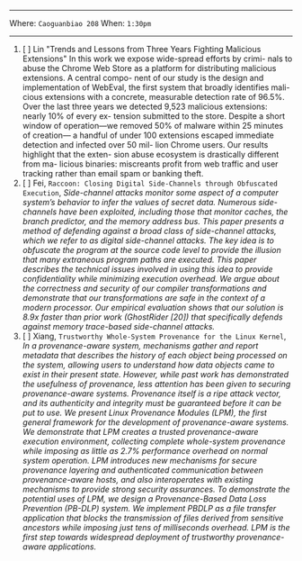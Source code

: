 ***

Where: `Caoguanbiao 208` When: `1:30pm`

***


1. [ ] Lin "Trends and Lessons from Three Years Fighting Malicious Extensions" 
In this work we expose wide-spread efforts by crimi- nals to abuse the Chrome Web Store as a platform for distributing malicious extensions. A central compo- nent of our study is the design and implementation of WebEval, the first system that broadly identifies mali- cious extensions with a concrete, measurable detection rate of 96.5%. Over the last three years we detected 9,523 malicious extensions: nearly 10% of every ex- tension submitted to the store. Despite a short window of operation—we removed 50% of malware within 25 minutes of creation— a handful of under 100 extensions escaped immediate detection and infected over 50 mil- lion Chrome users. Our results highlight that the exten- sion abuse ecosystem is drastically different from ma- licious binaries: miscreants profit from web traffic and user tracking rather than email spam or banking theft.
2. [ ] Fei, `Raccoon: Closing Digital Side-Channels through Obfuscated Execution`, *Side-channel attacks monitor some aspect of a computer system’s behavior to infer the values of secret data. Numerous side-channels have been exploited, including those that monitor caches, the branch predictor, and the memory address bus. This paper presents a method of defending against a broad class of side-channel attacks, which we refer to as digital side-channel attacks. The key idea is to obfuscate the program at the source code level to provide the illusion that many extraneous program paths are executed. This paper describes the technical issues involved in using this idea to provide confidentiality while minimizing execution overhead. We argue about the correctness and security of our compiler transformations and demonstrate that our transformations are safe in the context of a modern processor. Our empirical evaluation shows that our solution is 8.9x faster than prior work (GhostRider [20]) that specifically defends against memory trace-based side-channel attacks.*
3. [ ] Xiang, `Trustworthy Whole-System Provenance for the Linux Kernel`, *In a provenance-aware system, mechanisms gather and report metadata that describes the history of each object being processed on the system, allowing users to understand how data objects came to exist in their present state. However, while past work has demonstrated the usefulness of provenance, less attention has been given to securing provenance-aware systems. Provenance itself is a ripe attack vector, and its authenticity and integrity must be guaranteed before it can be put to use. We present Linux Provenance Modules (LPM), the first general framework for the development of provenance-aware systems. We demonstrate that LPM creates a trusted provenance-aware execution environment, collecting complete whole-system provenance while imposing as little as 2.7% performance overhead on normal system operation. LPM introduces new mechanisms for secure provenance layering and authenticated communication between provenance-aware hosts, and also interoperates with existing mechanisms to provide strong security assurances. To demonstrate the potential uses of LPM, we design a Provenance-Based Data Loss Prevention (PB-DLP) system. We implement PBDLP as a file transfer application that blocks the transmission of files derived from sensitive ancestors while imposing just tens of milliseconds overhead. LPM is the first step towards widespread deployment of trustworthy provenance-aware applications.*
